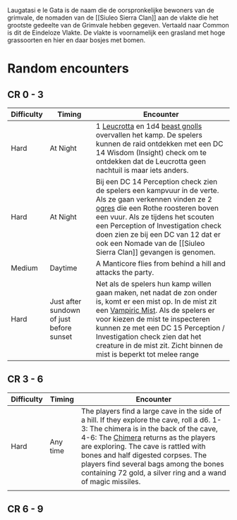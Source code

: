 Laugatasi e le Gata is de naam die de oorspronkelijke bewoners van de grimvale, de nomaden van de [[Siuleo Sierra Clan]] aan de vlakte die het grootste gedeelte van de Grimvale hebben gegeven. Vertaald naar Common is dit de Eindeloze Vlakte. De vlakte is voornamelijk een grasland met hoge grassoorten en hier en daar bosjes met bomen.

# Random encounters
## CR 0 - 3
| Difficulty | Timing                                   | Encounter                                                                                                                                                                                                                                                                                                                                                                                          |
| ---------- | ---------------------------------------- | -------------------------------------------------------------------------------------------------------------------------------------------------------------------------------------------------------------------------------------------------------------------------------------------------------------------------------------------------------------------------------------------------- |
| Hard       | At Night                                 | 1 [Leucrotta](https://www.dndbeyond.com/monsters/2560860-leucrotta) en 1d4 [beast gnolls](https://www.dndbeyond.com/monsters/2468328-beast-gnoll) overvallen het kamp. De spelers kunnen de raid ontdekken met een DC 14 Wisdom (Insight) check om te ontdekken dat de Leucrotta geen nachtuil is maar iets anders.                                                                                |
| Hard       | At Night                                 | Bij een DC 14 Perception check zien de spelers een kampvuur in de verte. Als ze gaan verkennen vinden ze 2 [ogres](https://www.dndbeyond.com/monsters/2560893-ogre-bolt-launcher) die een Rothe roosteren boven een vuur. Als ze tijdens het scouten een Perception of Investigation check doen zien ze bij een DC van 12 dat er ook een Nomade van de [[Siuleo Sierra Clan]] gevangen is genomen. |
| Medium     | Daytime                                  | A Manticore flies from behind a hill and attacks the party.                                                                                                                                                                                                                                                                                                                                        |
| Hard       | Just after sundown of just before sunset | Net als de spelers hun kamp willen gaan maken, net nadat de zon onder is, komt er een mist op. In de mist zit een [Vampiric Mist](https://www.dndbeyond.com/monsters/2560946-vampiric-mist). Als de spelers er voor kiezen de mist te inspecteren kunnen ze met een DC 15 Perception / Investigation check zien dat het creature in de mist zit. Zicht binnen de mist is beperkt tot melee range   |


## CR 3 - 6

| Difficulty | Timing   | Encounter                                                                                                                                                                                                                                                                                                                                                                                                                 |
| ---------- | -------- | ------------------------------------------------------------------------------------------------------------------------------------------------------------------------------------------------------------------------------------------------------------------------------------------------------------------------------------------------------------------------------------------------------------------------- |
| Hard       | Any time | The players find a large cave in the side of a hill. If they explore the cave, roll a d6. 1-3: The chimera is in the back of the cave, 4-6: The [Chimera](https://www.dndbeyond.com/monsters/16823-chimera) returns as the players are exploring. The cave is rattled with bones and half digested corpses. The players find several bags among the bones containing 72 gold, a silver ring and a wand of magic missiles. |
|            |          |                                                                                                                                                                                                                                                                                                                                                                                                                           |

## CR 6 - 9




